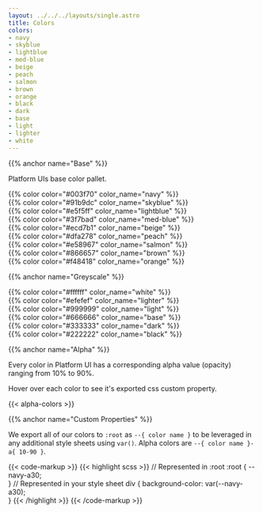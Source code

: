 ```yaml
---
layout: ../../../layouts/single.astro
title: Colors
colors:
- navy
- skyblue
- lightblue
- med-blue
- beige
- peach
- salmon
- brown
- orange
- black
- dark
- base
- light
- lighter
- white
---
```


{{% anchor name="Base" %}}

Platform UIs base color pallet.

<section class="mb-4">
    <div class="block-container blocks p-2 tablet-up-2 lg-tablet-up-3 laptop-up-4">
        <div class="block">
            {{% color color="#003f70" color_name="navy" %}}
        </div>
        <div class="block">
            {{% color color="#91b9dc" color_name="skyblue" %}}
        </div>
        <div class="block">
            {{% color color="#e5f5ff" color_name="lightblue" %}}
        </div>
        <div class="block">
            {{% color color="#3f7bad" color_name="med-blue" %}}
        </div>
        <div class="block">
            {{% color color="#ecd7b1" color_name="beige" %}}
        </div>
        <div class="block">
            {{% color color="#dfa278" color_name="peach" %}}
        </div>
        <div class="block">
            {{% color color="#e58967" color_name="salmon" %}}
        </div>
        <div class="block">
            {{% color color="#866657" color_name="brown" %}}
        </div>
        <div class="block">
            {{% color color="#f48418" color_name="orange" %}}
        </div>
    </div>    
</section>

{{% anchor name="Greyscale" %}}

<section class="mb-4">
    <div class="block-container blocks p-2 tablet-up-2 lg-tablet-up-3 laptop-up-4">
        <div class="block">
            {{% color color="#ffffff" color_name="white" %}}
        </div>
        <div class="block">
            {{% color color="#efefef" color_name="lighter" %}}
        </div>
        <div class="block">
            {{% color color="#999999" color_name="light" %}}
        </div>
        <div class="block">
            {{% color color="#666666" color_name="base" %}}
        </div>
        <div class="block">
            {{% color color="#333333" color_name="dark" %}}
        </div>
        <div class="block">
            {{% color color="#222222" color_name="black" %}}
        </div>
    </div>    
</section>

{{% anchor name="Alpha" %}}

Every color in Platform UI has a corresponding alpha value (opacity) ranging from 10% to 90%. 

Hover over each color to see it's exported css custom property.

{{< alpha-colors >}}

{{% anchor name="Custom Properties" %}}

We export all of our colors to `:root` as `--{ color name }` to be leveraged in any additional style sheets using `var()`. Alpha colors are `--{ color name }-a{ 10-90 }`.

{{< code-markup >}}
{{< highlight scss >}}
// Represented in :root 
:root {
  --navy-a30;  
}
// Represented in your style sheet 
div {
  background-color: var(--navy-a30);  
}
{{< /highlight >}}
{{< /code-markup >}}